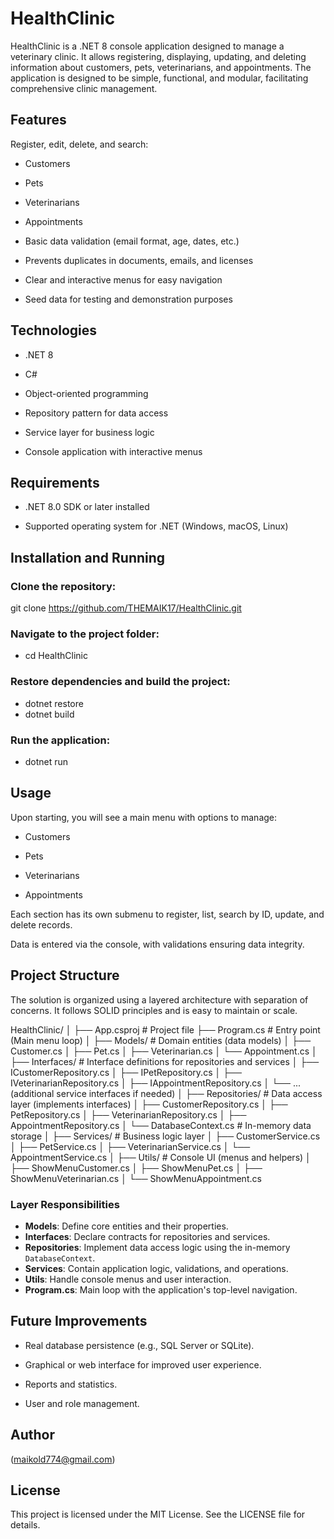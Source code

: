 
# HealthClinic

HealthClinic is a .NET 8 console application designed to manage a veterinary clinic. It allows registering, displaying, updating, and deleting information about customers, pets, veterinarians, and appointments. The application is designed to be simple, functional, and modular, facilitating comprehensive clinic management.

## Features

Register, edit, delete, and search:

- Customers

- Pets

- Veterinarians

- Appointments

- Basic data validation (email format, age, dates, etc.)

- Prevents duplicates in documents, emails, and licenses

- Clear and interactive menus for easy navigation

- Seed data for testing and demonstration purposes

## Technologies

- .NET 8

- C#

- Object-oriented programming

- Repository pattern for data access

- Service layer for business logic

- Console application with interactive menus

## Requirements

- .NET 8.0 SDK or later installed

- Supported operating system for .NET (Windows, macOS, Linux)

## Installation and Running

### Clone the repository:

git clone https://github.com/THEMAIK17/HealthClinic.git


### Navigate to the project folder:

- cd HealthClinic


### Restore dependencies and build the project:

- dotnet restore
- dotnet build


### Run the application:

- dotnet run 

## Usage

Upon starting, you will see a main menu with options to manage:

- Customers

- Pets

- Veterinarians

- Appointments

Each section has its own submenu to register, list, search by ID, update, and delete records.

Data is entered via the console, with validations ensuring data integrity.

## Project Structure

The solution is organized using a layered architecture with separation of concerns. It follows SOLID principles and is easy to maintain or scale.

HealthClinic/
│
├── App.csproj # Project file
├── Program.cs # Entry point (Main menu loop)
│
├── Models/ # Domain entities (data models)
│ ├── Customer.cs
│ ├── Pet.cs
│ ├── Veterinarian.cs
│ └── Appointment.cs
│
├── Interfaces/ # Interface definitions for repositories and services
│ ├── ICustomerRepository.cs
│ ├── IPetRepository.cs
│ ├── IVeterinarianRepository.cs
│ ├── IAppointmentRepository.cs
│ └── ... (additional service interfaces if needed)
│
├── Repositories/ # Data access layer (implements interfaces)
│ ├── CustomerRepository.cs
│ ├── PetRepository.cs
│ ├── VeterinarianRepository.cs
│ ├── AppointmentRepository.cs
│ └── DatabaseContext.cs # In-memory data storage
│
├── Services/ # Business logic layer
│ ├── CustomerService.cs
│ ├── PetService.cs
│ ├── VeterinarianService.cs
│ └── AppointmentService.cs
│
├── Utils/ # Console UI (menus and helpers)
│ ├── ShowMenuCustomer.cs
│ ├── ShowMenuPet.cs
│ ├── ShowMenuVeterinarian.cs
│ └── ShowMenuAppointment.cs

### Layer Responsibilities

- **Models**: Define core entities and their properties.  
- **Interfaces**: Declare contracts for repositories and services.  
- **Repositories**: Implement data access logic using the in-memory `DatabaseContext`.  
- **Services**: Contain application logic, validations, and operations.  
- **Utils**: Handle console menus and user interaction.  
- **Program.cs**: Main loop with the application's top-level navigation.

## Future Improvements

- Real database persistence (e.g., SQL Server or SQLite).

- Graphical or web interface for improved user experience.

- Reports and statistics.

- User and role management.

## Author

(maikold774@gmail.com)

## License

This project is licensed under the MIT License. See the LICENSE file for details.